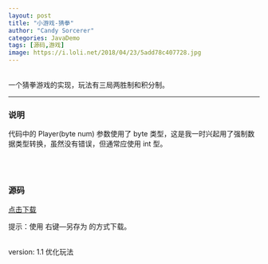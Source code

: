 ```yaml
---
layout: post
title: "小游戏-猜拳"
author: "Candy Sorcerer"
categories: JavaDemo
tags: [源码,游戏]
image: https://i.loli.net/2018/04/23/5add78c407728.jpg
---
```


<br>
一个猜拳游戏的实现，玩法有三局两胜制和积分制。
  
<br>
  
***

### 说明

代码中的 Player(byte num) 参数使用了 byte 类型，这是我一时兴起用了强制数据类型转换，虽然没有错误，但通常应使用 int 型。
  
<br><br>
  
### 源码
 
<line>
<a href="{{ site.github.url }}/assets/java/GameDemo.java">点击下载</a>
</line>

提示：使用 右键—另存为 的方式下载。
  
<br>
version: 1.1 优化玩法

<br><br><br>

